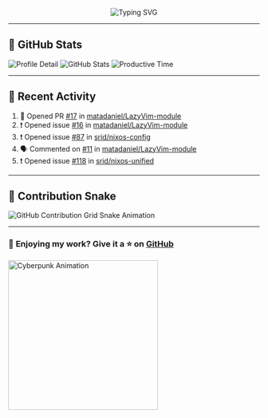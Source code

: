 <p align="center">
  <img src="https://readme-typing-svg.demolab.com/?lines=Hi+There!+I'm+Phuc+Lee+👋;I'm+a+Noob!+and+I+love+learning+new+things!&font=Fira+Code&size=22&pause=100&color=7AA2F7&width=600&height=75&center=true&vCenter=true&multiline=true&repeat=true" alt="Typing SVG">
</p>

---

## 🚀 GitHub Stats

![Profile Detail](http://github-profile-summary-cards.vercel.app/api/cards/profile-details?username=phucleeuwu&theme=transparent)
![GitHub Stats](http://github-profile-summary-cards.vercel.app/api/cards/stats?username=phucleeuwu&theme=transparent)
![Productive Time](http://github-profile-summary-cards.vercel.app/api/cards/productive-time?username=phucleeuwu&theme=transparent&utcOffset=8)

---

## 📝 Recent Activity

<!--START_SECTION:activity-->
1. 💪 Opened PR [#17](https://github.com/matadaniel/LazyVim-module/pull/17) in [matadaniel/LazyVim-module](https://github.com/matadaniel/LazyVim-module)
2. ❗ Opened issue [#16](https://github.com/matadaniel/LazyVim-module/issues/16) in [matadaniel/LazyVim-module](https://github.com/matadaniel/LazyVim-module)
3. ❗ Opened issue [#87](https://github.com/srid/nixos-config/issues/87) in [srid/nixos-config](https://github.com/srid/nixos-config)
4. 🗣 Commented on [#11](https://github.com/matadaniel/LazyVim-module/issues/11#issuecomment-2759887982) in [matadaniel/LazyVim-module](https://github.com/matadaniel/LazyVim-module)
5. ❗ Opened issue [#118](https://github.com/srid/nixos-unified/issues/118) in [srid/nixos-unified](https://github.com/srid/nixos-unified)
<!--END_SECTION:activity-->

<!--START_SECTION:waka-->
<!--END_SECTION:waka-->

---

## 🐍 Contribution Snake

<picture>
  <source media="(prefers-color-scheme: dark)" srcset="https://raw.githubusercontent.com/phucleeuwu/phucleeuwu/output/github-contribution-grid-snake-dark.svg">
  <source media="(prefers-color-scheme: light)" srcset="https://raw.githubusercontent.com/phucleeuwu/phucleeuwu/output/github-contribution-grid-snake.svg">
  <img alt="GitHub Contribution Grid Snake Animation" src="https://raw.githubusercontent.com/phucleeuwu/phucleeuwu/output/github-contribution-grid-snake.svg">
</picture>

---

### 💙 **Enjoying my work?** Give it a ⭐ on **[GitHub](https://github.com/phucleeuwu)**

<p align="left">
  <img src="https://media.giphy.com/media/u5sgL5pks5JXKHcVZo/giphy.gif" width="300" alt="Cyberpunk Animation">
</p>
